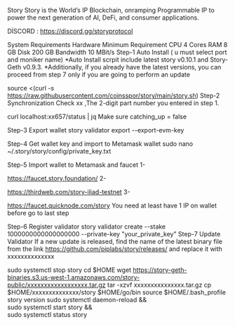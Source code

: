 
Story
Story is the World’s IP Blockchain, onramping Programmable IP to power the next generation of AI, DeFi, and consumer applications.

DİSCORD : https://discord.gg/storyprotocol

System Requirements
Hardware	Minimum Requirement
CPU	4 Cores
RAM	8 GB
Disk	200 GB
Bandwidth	10 MBit/s
Step-1 Auto Install ( u must select port and moniker name)
*Auto Install scrpit include latest story v0.10.1 and Story-Geth v0.9.3. *Additionally, if you already have the latest versions, you can proceed from step 7 only if you are going to perform an update

source <(curl -s https://raw.githubusercontent.com/coinsspor/story/main/story.sh)
Step-2 Synchronization Check
xx ,The 2-digit part number you entered in step 1.

curl localhost:xx657/status | jq
Make sure catching_up = false

Step-3 Export wallet
story validator export --export-evm-key

Step-4 Get wallet key and import to Metamask wallet
sudo nano ~/.story/story/config/private_key.txt

Step-5 Import wallet to Metamask and faucet
1-

 https://faucet.story.foundation/
2-

https://thirdweb.com/story-iliad-testnet
3-

 https://faucet.quicknode.com/story 
You need at least have 1 IP on wallet before go to last step

Step-6 Register validator
story validator create --stake 1000000000000000000 --private-key "your_private_key"
Step-7 Update Validator
If a new update is released, find the name of the latest binary file from the link https://github.com/piplabs/story/releases/ and replace it with xxxxxxxxxxxxxx

sudo systemctl stop story
cd $HOME
wget https://story-geth-binaries.s3.us-west-1.amazonaws.com/story-public/xxxxxxxxxxxxxxxxxx.tar.gz
tar -xzvf xxxxxxxxxxxxxxx.tar.gz
cp $HOME/xxxxxxxxxxxxxx/story $HOME/go/bin
source $HOME/.bash_profile
story version
sudo systemctl daemon-reload && \
sudo systemctl start story &&\
sudo systemctl status story
